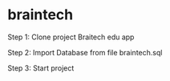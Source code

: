# braintech
Step 1: Clone project Braitech edu app

Step 2: Import Database from file braintech.sql

Step 3: Start project
